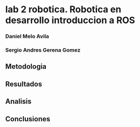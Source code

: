 # lab 2 robotica. Robotica en desarrollo introduccion a ROS
### Daniel Melo Avila
### Sergio Andres Gerena Gomez
## Metodologia
## Resultados
## Analisis
## Conclusiones

